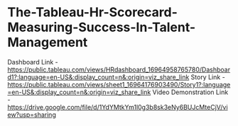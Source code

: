 # The-Tableau-Hr-Scorecard-Measuring-Success-In-Talent-Management
Dashboard Link - https://public.tableau.com/views/HRdashboard_16964958765780/Dashboard1?:language=en-US&:display_count=n&:origin=viz_share_link
Story Link - https://public.tableau.com/views/sheet1_16964176903490/Story1?:language=en-US&:display_count=n&:origin=viz_share_link
Video Demonstration Link - https://drive.google.com/file/d/1YdYMtkYm1l0g3b8sk3eNy6BUJcMteCjV/view?usp=sharing
